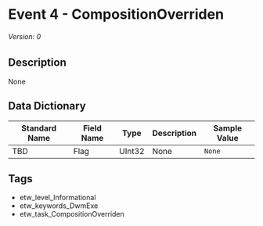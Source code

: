 # Event 4 - CompositionOverriden
###### Version: 0

## Description
None

## Data Dictionary
|Standard Name|Field Name|Type|Description|Sample Value|
|---|---|---|---|---|
|TBD|Flag|UInt32|None|`None`|

## Tags
* etw_level_Informational
* etw_keywords_DwmExe
* etw_task_CompositionOverriden